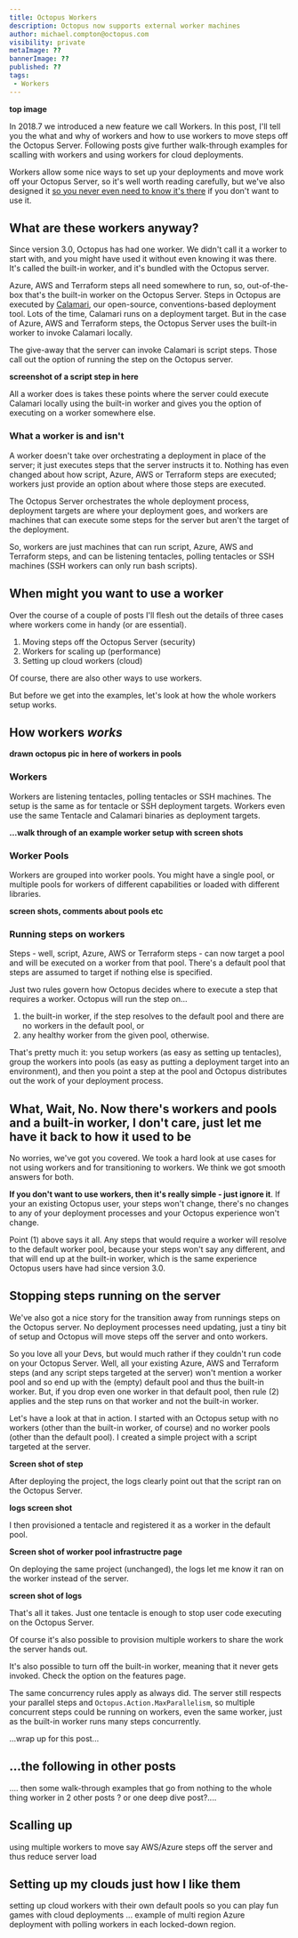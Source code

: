 ```yaml
---
title: Octopus Workers
description: Octopus now supports external worker machines
author: michael.compton@octopus.com
visibility: private
metaImage: ??
bannerImage: ??
published: ??
tags:
 - Workers
---
```


**top image**

In 2018.7 we introduced a new feature we call Workers.  In this post, I'll tell you the what and why of workers and how to use workers to move steps off the Octopus Server.  Following posts give further walk-through examples for scalling with workers and using workers for cloud deployments.

Workers allow some nice ways to set up your deployments and move work off your Octopus Server, so it's well worth reading carefully, but we've also designed it [so you never even need to know it's there](#What-wait-No-Now-theres-workers-and-pools-and-a-built-in-worker-I-don-t-care-just-let-me-have-it-back-to-how-it-used-to-be) if you don't want to use it.

## What are these workers anyway?

Since version 3.0, Octopus has had one worker.  We didn't call it a worker to start with, and you might have used it without even knowing it was there.  It's called the built-in worker, and it's bundled with the Octopus server.

Azure, AWS and Terraform steps all need somewhere to run, so, out-of-the-box that's the built-in worker on the Octopus Server.  Steps in Octopus are executed by [Calamari](https://github.com/OctopusDeploy/Calamari), our open-source, conventions-based deployment tool.  Lots of the time, Calamari runs on a deployment target.  But in the case of Azure, AWS and Terraform steps, the Octopus Server uses the built-in worker to invoke Calamari locally.

The give-away that the server can invoke Calamari is script steps.  Those call out the option of running the step on the Octopus server.

**screenshot of a script step in here**

All a worker does is takes these points where the server could execute Calamari locally using the built-in worker and gives you the option of executing on a worker somewhere else.

### What a worker is and isn't

A worker doesn't take over orchestrating a deployment in place of the server; it just executes steps that the server instructs it to.  Nothing has even changed about how script, Azure, AWS or Terraform steps are executed; workers  just provide an option about where those steps are executed.

The Octopus Server orchestrates the whole deployment process, deployment targets are where your deployment goes, and workers are machines that can execute some steps for the server but aren't the target of the deployment.  

So, workers are just machines that can run script, Azure, AWS and Terraform steps, and can be listening tentacles, polling tentacles or SSH machines (SSH workers can only run bash scripts).

## When might you want to use a worker

Over the course of a couple of posts I'll flesh out the details of three cases where workers come in handy (or are essential).

1. Moving steps off the Octopus Server (security)
1. Workers for scaling up (performance)
1. Setting up cloud workers (cloud)

Of course, there are also other ways to use workers.

But before we get into the examples, let's look at how the whole workers setup works.

## How workers _works_

**drawn octopus pic in here of workers in pools**

### Workers

Workers are listening tentacles, polling tentacles or SSH machines.  The setup is the same as for tentacle or SSH deployment targets.  Workers even use the same Tentacle and Calamari binaries as deployment targets.

**...walk through of an example worker setup with screen shots**

### Worker Pools

Workers are grouped into worker pools.  You might have a single pool, or multiple pools for workers of different capabilities or loaded with different libraries.

**screen shots, comments about pools etc**

### Running steps on workers

Steps - well, script, Azure, AWS or Terraform steps - can now target a pool and will be executed on a worker from that pool.  There's a default pool that steps are assumed to target if nothing else is specified.

Just two rules govern how Octopus decides where to execute a step that requires a worker.  Octopus will run the step on...

1. the built-in worker, if the step resolves to the default pool and there are no workers in the default pool, or
2. any healthy worker from the given pool, otherwise.

That's pretty much it: you setup workers (as easy as setting up tentacles), group the workers into pools (as easy as putting a deployment target into an environment), and then you point a step at the pool and Octopus distributes out the work of your deployment process.

## What, Wait, No.  Now there's workers and pools and a built-in worker, I don't care, just let me have it back to how it used to be

No worries, we've got you covered.  We took a hard look at use cases for not using workers and for transitioning to workers.  We think we got smooth answers for both.

**If you don't want to use workers, then it's really simple - just ignore it**.  If your an existing Octopus user, your steps won't change, there's no changes to any of your deployment processes and your Octopus experience won't change.  

Point (1) above says it all.  Any steps that would require a worker will resolve to the default worker pool, because your steps won't say any different, and that will end up at the built-in worker, which is the same experience Octopus users have had since version 3.0. 

## Stopping steps running on the server

We've also got a nice story for the transition away from runnings steps on the Octopus server.  No deployment processes need updating, just a tiny bit of setup and Octopus will move steps off the server and onto workers.

So you love all your Devs, but would much rather if they couldn't run code on your Octopus Server.  Well, all your existing Azure, AWS and Terraform steps (and any script steps targeted at the server) won't mention a worker pool and so end up with the (empty) default pool and thus the built-in worker.  But, if you drop even one worker in that default pool, then rule (2) applies and the step runs on that worker and not the built-in worker.

Let's have a look at that in action.  I started with an Octopus setup with no workers (other than the built-in worker, of course) and no worker pools (other than the default pool). I created a simple project with a script targeted at the server.

**Screen shot of step**

After deploying the project, the logs clearly point out that the script ran on the Octopus Server.

**logs screen shot**

I then provisioned a tentacle and registered it as a worker in the default pool.

**Screen shot of worker pool infrastructre page**

On deploying the same project (unchanged), the logs let me know it ran on the worker instead of the server.

**screen shot of logs**

That's all it takes.  Just one tentacle is enough to stop user code executing on the Octopus Server.  

Of course it's also possible to provision multiple workers to share the work the server hands out.

It's also possible to turn off the built-in worker, meaning that it never gets invoked.  Check the option on the features page.

The same concurrency rules apply as always did.  The server still respects your parallel steps and `Octopus.Action.MaxParallelism`, so multiple concurrent steps could be running on workers, even the same worker, just as the built-in worker runs many steps concurrently.


...wrap up for this post...


## ...the following in other posts
.... then some walk-through examples that go from nothing to the whole thing worker in 2 other posts ?  or one deep dive post?....

## Scalling up

using multiple workers to move say AWS/Azure steps off the server and thus reduce server load

## Setting up my clouds just how I like them

setting up cloud workers with their own default pools so you can play fun games with cloud deployments ... example of multi region Azure deployment with polling workers in each locked-down region.

